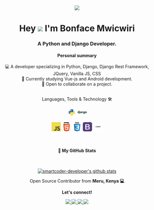<div align="center">
<br>

[//]: # (    )
[//]: # (### Hi, I'm Bonface Mwicwiri)

<div id="header" align="center">
  <img src="https://media.giphy.com/media/M9gbBd9nbDrOTu1Mqx/giphy.gif" width="100"/>
</div>

[//]: # (<div id="badges">)

[//]: # (  <a href="https://www.linkedin.com/in/bonface-mwicwiri-0813a6153/">)

[//]: # (    <img src="https://img.shields.io/badge/LinkedIn-blue?style=for-the-badge&logo=linkedin&logoColor=white" alt="LinkedIn Badge"/>)

[//]: # (  </a>)

[//]: # ()
[//]: # ([//]: # &#40;  <a href="your-youtube-URL">&#41;)
[//]: # ()
[//]: # ([//]: # &#40;    <img src="https://img.shields.io/badge/YouTube-red?style=for-the-badge&logo=youtube&logoColor=white" alt="Youtube Badge"/>&#41;)
[//]: # ()
[//]: # ([//]: # &#40;  </a>&#41;)
[//]: # ([//]: # &#40;  <a href="https://twitter.com/bonfacemwicwir2">&#41;)
[//]: # ()
[//]: # ([//]: # &#40;    <img src="https://img.shields.io/badge/Twitter-blue?style=for-the-badge&logo=twitter&logoColor=white" alt="Twitter Badge"/>&#41;)
[//]: # ()
[//]: # ([//]: # &#40;  </a>&#41;)
[//]: # (</div>)

<h1>
  Hey 
  <img src="https://media.giphy.com/media/hvRJCLFzcasrR4ia7z/giphy.gif" width="30px"/>
I'm Bonface Mwicwiri
</h1>

### A Python and Django Developer.

#### Personal summary
💻 A developer specializing in Python, Django, Django Rest Framework, JQuery, Vanilla JS, CSS
<br>
📗 Currently studying Vue-js and Android development.
<br>
🙋‍ Open to collaborate on a project.
<br>
<br>

[//]: # ()
[//]: # (#### Some of the Projects Done:)

[//]: # (🎁 Ecommerce: [Odcen - online store]&#40;https://www.odcen.com/&#41;)

[//]: # (<br>)

[//]: # (💲 Forex informational site: [FinancahHub forex site]&#40;https://financialhubfx.com/&#41;)

[//]: # (<br>)

[//]: # (📰 Blog / Shop: [Banana Imperium]&#40;http://bananaimperium.com/&#41;)


<div align="center">
<p align="center">Languages, Tools & Technology 🛠</p>
<code><img width=30px src="https://raw.githubusercontent.com/github/explore/80688e429a7d4ef2fca1e82350fe8e3517d3494d/topics/python/python.png"></code>
<code><img width=30px src="https://raw.githubusercontent.com/github/explore/80688e429a7d4ef2fca1e82350fe8e3517d3494d/topics/django/django.png"></code>

[//]: # (<code><img width=30px src="https://raw.githubusercontent.com/github/explore/80688e429a7d4ef2fca1e82350fe8e3517d3494d/topics/react/react.png"></code>)
<code><img width=30px src="https://raw.githubusercontent.com/github/explore/80688e429a7d4ef2fca1e82350fe8e3517d3494d/topics/javascript/javascript.png"></code>
<code><img width=30px src="https://raw.githubusercontent.com/github/explore/80688e429a7d4ef2fca1e82350fe8e3517d3494d/topics/html/html.png"></code>
<code><img width=30px src="https://raw.githubusercontent.com/github/explore/80688e429a7d4ef2fca1e82350fe8e3517d3494d/topics/css/css.png"></code>
<code><img width=30px src="https://raw.githubusercontent.com/github/explore/80688e429a7d4ef2fca1e82350fe8e3517d3494d/topics/bootstrap/bootstrap.png"></code>
<code><img width=30px src="https://raw.githubusercontent.com/github/explore/80688e429a7d4ef2fca1e82350fe8e3517d3494d/topics/jquery/jquery.png"></code>

[//]: # (<code><img width=90px src="https://img.shields.io/badge/Adobe%20XD-FF61F6?style=for-the-badge&logo=Adobe%20XD&logoColor=white" /></code>)


</div>

<br>

#### 📝 My GitHub Stats
<br>

[![smartcoder-developer's github stats](https://github-readme-stats.vercel.app/api?username=smartcoder-developer&theme=gotham)](https://github.com/smartcoder-developer/github-readme-stats)


Open Source Contributor from <b>Meru, Kenya<b> 💻
    
<p align="center">Let's connect!</p>
<a href="https://twitter.com/bonfacemwicwir2">
    <img src="https://img.shields.io/badge/Twitter-1DA1F2?style=for-the-badge&logo=twitter&logoColor=white" />
</a>

<a href="#">
    <img src="https://img.shields.io/badge/Instagram-E4405F?style=for-the-badge&logo=instagram&logoColor=white" />
</a>

<a href="https://www.linkedin.com/in/bonface-mwicwiri-0813a6153/">
    <img src="https://img.shields.io/badge/linkedin-%230077B5.svg?&style=for-the-badge&logo=linkedin&logoColor=white" />
</a>


<a href="#">
    <img src="https://img.shields.io/badge/Facebook-1877F2?style=for-the-badge&logo=facebook&logoColor=white" />
</a>

</div>

